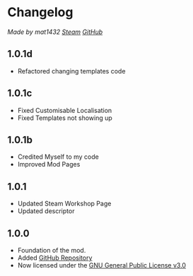 # Changelog
*Made by mat1432 [Steam](https://steamcommunity.com/id/mat1432/) [GitHub](https://github.com/mat1432/)*

## 1.0.1d
* Refactored changing templates code

## 1.0.1c
* Fixed Customisable Localisation
* Fixed Templates not showing up

## 1.0.1b
* Credited Myself to my code
* Improved Mod Pages

## 1.0.1
* Updated Steam Workshop Page
* Updated descriptor

## 1.0.0
* Foundation of the mod.
* Added [GitHub Repository](https://github.com/mat1432/Best-Ruler-Stats-Configurable)
* Now licensed under the [GNU General Public License v3.0](https://github.com/mat1432/Best-Ruler-Stats-Configurable/blob/main/LICENSE)